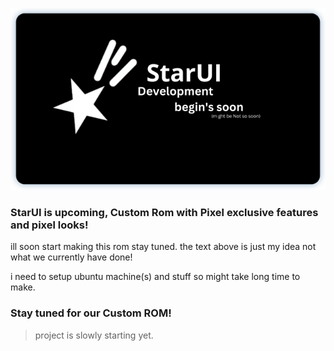 ![banner](https://github.com/Project-StarUI/.github/blob/91824dc39517b10935cf4319d4322e7f7184e58e/group_banner.png)

### StarUI is upcoming, Custom Rom with Pixel exclusive features and pixel looks!

ill soon start making this rom stay tuned. the text above is just my idea not what we currently have done!

i need to setup ubuntu machine(s) and stuff so might take long time to make.

### Stay tuned for our Custom ROM!

> project is slowly starting yet.
